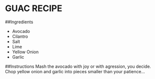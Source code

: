# GUAC RECIPE
##Ingredients
- Avocado
- Cilantro
- Salt
- Lime
- Yellow Onion
- Garlic 

##Instructions
Mash the avocado with joy or with agression, you decide. Chop yellow onion and garlic into pieces smaller than your patience...
